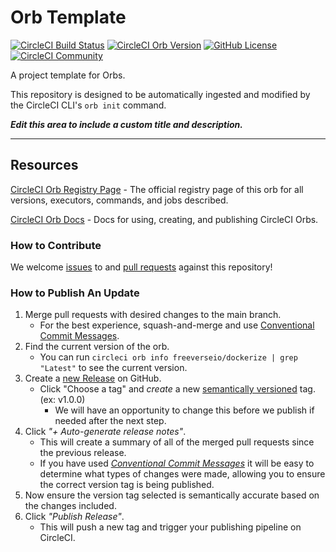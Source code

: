 # Orb Template


[![CircleCI Build Status](https://circleci.com/gh/freeverseio/dockerize-orb.svg?style=shield "CircleCI Build Status")](https://circleci.com/gh/freeverseio/dockerize-orb) [![CircleCI Orb Version](https://badges.circleci.com/orbs/freeverseio/dockerize.svg)](https://circleci.com/orbs/registry/orb/freeverseio/dockerize) [![GitHub License](https://img.shields.io/badge/license-MIT-lightgrey.svg)](https://raw.githubusercontent.com/freeverseio/dockerize-orb/master/LICENSE) [![CircleCI Community](https://img.shields.io/badge/community-CircleCI%20Discuss-343434.svg)](https://discuss.circleci.com/c/ecosystem/orbs)



A project template for Orbs.

This repository is designed to be automatically ingested and modified by the CircleCI CLI's `orb init` command.

_**Edit this area to include a custom title and description.**_

---

## Resources

[CircleCI Orb Registry Page](https://circleci.com/orbs/registry/orb/freeverseio/dockerize) - The official registry page of this orb for all versions, executors, commands, and jobs described.

[CircleCI Orb Docs](https://circleci.com/docs/2.0/orb-intro/#section=configuration) - Docs for using, creating, and publishing CircleCI Orbs.

### How to Contribute

We welcome [issues](https://github.com/freeverseio/dockerize-orb/issues) to and [pull requests](https://github.com/freeverseio/dockerize-orb/pulls) against this repository!

### How to Publish An Update
1. Merge pull requests with desired changes to the main branch.
    - For the best experience, squash-and-merge and use [Conventional Commit Messages](https://conventionalcommits.org/).
2. Find the current version of the orb.
    - You can run `circleci orb info freeverseio/dockerize | grep "Latest"` to see the current version.
3. Create a [new Release](https://github.com/freeverseio/dockerize-orb/releases/new) on GitHub.
    - Click "Choose a tag" and _create_ a new [semantically versioned](http://semver.org/) tag. (ex: v1.0.0)
      - We will have an opportunity to change this before we publish if needed after the next step.
4.  Click _"+ Auto-generate release notes"_.
    - This will create a summary of all of the merged pull requests since the previous release.
    - If you have used _[Conventional Commit Messages](https://conventionalcommits.org/)_ it will be easy to determine what types of changes were made, allowing you to ensure the correct version tag is being published.
5. Now ensure the version tag selected is semantically accurate based on the changes included.
6. Click _"Publish Release"_.
    - This will push a new tag and trigger your publishing pipeline on CircleCI.